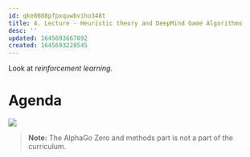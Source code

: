 ```yaml
---
id: qke8088pfpxquwbviho348t
title: 4. Lecture - Heuristic theory and DeepMind Game Algorithms
desc: ''
updated: 1645693667092
created: 1645693228545
---
```

Look at *reinforcement learning*.

# Agenda
![](/assets/images/2022-02-24-10-04-02.png)

>**Note:** The AlphaGo Zero and methods part is not a part of the curriculum.

